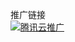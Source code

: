 <!-- _footer.md 页脚配置 -->
<!-- 对文档有疑问？欢迎您帮助我们 [完善此文档](https://gitee.com/opxc/Chihiro-doc) ！ -->
推广链接
<br>
[![腾讯云推广](https://upload-dianshi-1255598498.file.myqcloud.com/upload/nodir/345X200-9ae456f58874df499adf7c331c02cb0fed12b81d.jpg "2023-11-17=>2026-11-17")](https://curl.qcloud.com/u9SqGQSo)
